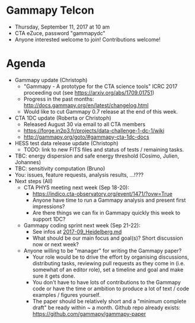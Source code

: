 # Gammapy Telcon

* Thursday, September 11, 2017 at 10 am
* CTA eZuce, password "gammapydc"
* Anyone interested welcome to join! Contributions welcome!

# Agenda

* Gammapy update (Christoph)
  * "Gammapy - A prototype for the CTA science tools" ICRC 2017 proceeding out (see https://arxiv.org/abs/1709.01751)
  * Progress in the past months: http://docs.gammapy.org/en/latest/changelog.html
  * Would like to cut Gammapy 0.7 release at the end of this week.
* CTA 1DC update (Roberta or Christoph)
  * Released August 30 via email to all CTA members
  * https://forge.in2p3.fr/projects/data-challenge-1-dc-1/wiki
  * http://gammapy.org/goto/#gammapy-cta-1dc-docs
* HESS test data release update (Christoph)
  * TODO: link to new FITS files and status of tests / remaining tasks.
* TBC: energy dispersion and safe energy threshold (Cosimo, Julien, Johannes)
* TBC: sensitivity computation (Bruno)
* You: issues, feature requests, analysis results, ...!???
* Next steps (All)
  * CTA PHYS meeting next week (Sep 18-20):
    * https://indico.cta-observatory.org/event/1471/?ovw=True
    * Anyone have time to run a Gammapy analysis and present first impressions?
    * Are there things we can fix in Gammapy quickly this week to support 1DC?
  * Gammapy coding sprint next week (Sep 21-22):
    * See infos at [2017-09_Heidelberg.md](../2017-09_Heidelberg.md) 
    * What should be our main focus and goal(s)? Short discussion now or next week?
  * Anyone willing to be "manager" for writing the
    Gammapy paper?
    * Your role would be to drive the effort by organising discussions, distributing tasks, reviewing pull requests as they come in (i.e. somewhat of an editor role), set a timeline and goal and make sure it gets done.
    * You don't have to have lots of contributions to the Gammapy code or have the time or ambition to produce a lot of text / code examples / figures yourself.
    * The paper should be relatively short and a "minimum complete draft" be ready within ~ a month. Github repo already exists: https://github.com/gammapy/gammapy-paper
